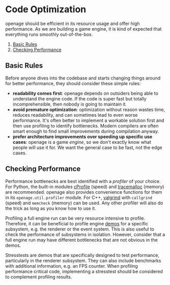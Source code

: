 # Code Optimization

openage should be efficient in its resource usage and offer high performance.
As we are building a game engine, it is kind of expected that everything runs
smoothly out-of-the-box.

1. [Basic Rules](#basic-rules)
2. [Checking Performance](#checking-performance)


## Basic Rules

Before anyone dives into the codebase and starts changing things around for better performance,
they should consider these simple rules:

- **readability comes first**: openage depends on outsiders being able to understand the engine code. If the code is super fast but totally incomprehensible, then nobody is going to maintain it.
- **avoid premature optimization**: optimization without reason wastes time, reduces readability, and can sometimes lead to even worse performance. It's often better to implement a workable solution first and then use profiling to identify bottlenecks. Modern compilers are often smart enough to find small improvements during compilation anyway.
- **prefer architecture improvements over speeding up specific use cases**: openage is a game *engine*, so we don't exactly know what people will use it for. We want the general case to be fast, not the edge cases.


## Checking Performance

Performance bottlenecks are best identified with a *profiler* of your choice. For Python,
the built-in modules [cProfile](https://docs.python.org/3/library/profile.html) (speed)
and [tracemalloc](https://docs.python.org/3/library/tracemalloc.html) (memory) are recommended.
openage also provides convenience functions for them in its `openage.util.profiler` module.
For C++, [valgrind](https://valgrind.org/info/tools.html) with `callgrind` (speed) and
`memcheck` (memory) can be used. Any other profiler will also do the trick as long as
you know how to use it.

Profiling a full engine run can be very resource intensive to profile. Therefore, it
can be beneficial to profile engine [demos](/doc/code/testing.md#demos) for a specific
subsystem, e.g. the renderer or the event system. This is also useful to
check the performance of subsystems in isolation. However, consider that a full engine
run may have different bottlenecks that are not obvious in the demos.

Stresstests are demos that are specifically designed to test performance, particularly
in the renderer subsystem. They can also include benchmarks with additional
information, e.g. an FPS counter. When profiling performance critical code, implementing
a stresstest should be considered to complement profiling results.
